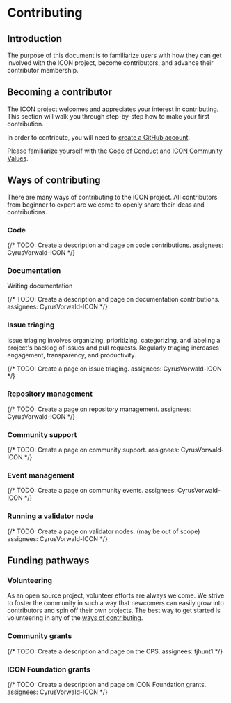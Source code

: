 # Contributing

## Introduction

The purpose of this document is to familiarize users with how they can get involved with the ICON project, become contributors, and advance their contributor membership.

## Becoming a contributor

The ICON project welcomes and appreciates your interest in contributing. This section will walk you through step-by-step how to make your first contribution.

In order to contribute, you will need to [create a GitHub account](http://github.com/signup).

Please familiarize yourself with the [Code of Conduct](/CODE_OF_CONDUCT.md) and [ICON Community Values](/VALUES.md).

## Ways of contributing

There are many ways of contributing to the ICON project. All contributors from beginner to expert are welcome to openly share their ideas and contributions.

### Code

{/* 
  TODO: Create a description and page on code contributions.
  assignees: CyrusVorwald-ICON
*/}

### Documentation

Writing documentation 

{/* 
  TODO: Create a description and page on documentation contributions.
  assignees: CyrusVorwald-ICON
*/}

### Issue triaging

Issue triaging involves organizing, prioritizing, categorizing, and labeling a project's backlog of issues and pull requests. Regularly triaging increases engagement, transparency, and productivity.

{/* 
  TODO: Create a page on issue triaging.
  assignees: CyrusVorwald-ICON
*/}

### Repository management

{/* 
  TODO: Create a page on repository management.
  assignees: CyrusVorwald-ICON
*/}

### Community support

{/* 
  TODO: Create a page on community support.
  assignees: CyrusVorwald-ICON
*/}

### Event management

{/* 
  TODO: Create a page on community events.
  assignees: CyrusVorwald-ICON
*/}

### Running a validator node

{/* 
  TODO: Create a page on validator nodes. (may be out of scope)
  assignees: CyrusVorwald-ICON
*/}

## Funding pathways

### Volunteering

As an open source project, volunteer efforts are always welcome. We strive to foster the community in such a way that newcomers can easily grow into contributors and spin off their own projects. The best way to get started is volunteering in any of the [ways of contributing](#ways-of-contributing).

### Community grants

{/* 
  TODO: Create a description and page on the CPS.
  assignees: tjhunt1
*/}

### ICON Foundation grants

{/* 
  TODO: Create a description and page on ICON Foundation grants.
  assignees: CyrusVorwald-ICON
*/}
